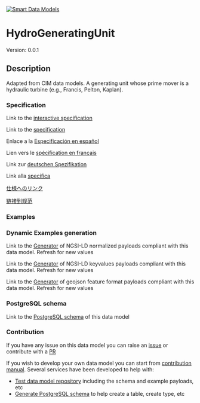 [![Smart Data Models](https://smartdatamodels.org/wp-content/uploads/2022/01/SmartDataModels_logo.png "Logo")](https://smartdatamodels.org)
# HydroGeneratingUnit
Version: 0.0.1

## Description 

Adapted from CIM data models. A generating unit whose prime mover is a hydraulic turbine (e.g., Francis, Pelton, Kaplan).
### Specification

Link to the [interactive specification](https://swagger.lab.fiware.org/?url=https://smart-data-models.github.io/dataModel.EnergyCIM/HydroGeneratingUnit/swagger.yaml)

Link to the [specification](https://github.com/smart-data-models/dataModel.EnergyCIM/blob/master/HydroGeneratingUnit/doc/spec.md)

Enlace a la [Especificación en español](https://github.com/smart-data-models/dataModel.EnergyCIM/blob/master/HydroGeneratingUnit/doc/spec_ES.md)

Lien vers le [spécification en français](https://github.com/smart-data-models/dataModel.EnergyCIM/blob/master/HydroGeneratingUnit/doc/spec_FR.md)

Link zur [deutschen Spezifikation](https://github.com/smart-data-models/dataModel.EnergyCIM/blob/master/HydroGeneratingUnit/doc/spec_DE.md)

Link alla [specifica](https://github.com/smart-data-models/dataModel.EnergyCIM/blob/master/HydroGeneratingUnit/doc/spec_IT.md)

[仕様へのリンク](https://github.com/smart-data-models/dataModel.EnergyCIM/blob/master/HydroGeneratingUnit/doc/spec_JA.md)

[链接到规范](https://github.com/smart-data-models/dataModel.EnergyCIM/blob/master/HydroGeneratingUnit/doc/spec_ZH.md)
### Examples
### Dynamic Examples generation

Link to the [Generator](https://smartdatamodels.org/extra/ngsi-ld_generator.php?schemaUrl=https://raw.githubusercontent.com/smart-data-models/dataModel.EnergyCIM/master/HydroGeneratingUnit/schema.json&email=info@smartdatamodels.org) of NGSI-LD normalized payloads compliant with this data model. Refresh for new values

Link to the [Generator](https://smartdatamodels.org/extra/ngsi-ld_generator_keyvalues.php?schemaUrl=https://raw.githubusercontent.com/smart-data-models/dataModel.EnergyCIM/master/HydroGeneratingUnit/schema.json&email=info@smartdatamodels.org) of NGSI-LD keyvalues payloads compliant with this data model. Refresh for new values

Link to the [Generator](https://smartdatamodels.org/extra/geojson_features_generator.php?schemaUrl=https://raw.githubusercontent.com/smart-data-models/dataModel.EnergyCIM/master/HydroGeneratingUnit/schema.json&email=info@smartdatamodels.org) of geojson feature format payloads compliant with this data model. Refresh for new values
### PostgreSQL schema

Link to the [PostgreSQL schema](https://smart-data-models.github.io/dataModel.EnergyCIM/HydroGeneratingUnit/schema.sql) of this data model
### Contribution

 If you have any issue on this data model you can raise an [issue](https://github.com/smart-data-models/dataModel.EnergyCIM/issues)  or contribute with a [PR](https://github.com/smart-data-models/dataModel.EnergyCIM/pulls)

 If you wish to develop your own data model you can start from [contribution manual](https://bit.ly/contribution_manual). Several services have been developed to help with: 
 - [Test data model repository](https://smartdatamodels.org/index.php/data-models-contribution-api/) including the schema and example payloads, etc
 - [Generate PostgreSQL schema](https://smartdatamodels.org/index.php/sql-service/) to help create a table, create type, etc